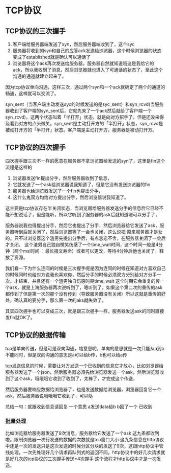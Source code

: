 # TCP协议
## TCP协议的三次握手
1. 客户端给服务器端发送了syn，然后服务器端收到了，这个syc
2. 服务器将收到的syn和自己的应答ack发送给浏览器，这个时候浏览器的状态变成了established就是确认可以通话了
3. 浏览器将这个ack再次发送给服务器，服务器自然就知道哦这是我给它的ack，所以我收到了消息，然后浏览器就也进入了可通话的状态了，至此这个沟通的通道就建立起来了。

因为tcp协议单向沟通，这样三次，通过两个syn和一个ack就确定了两个的通道的畅通，这样就可以交流了。

syn_sent（当客户端主动发送syc的时候发送的是syc_sent）和syn_rcvd(当服务器收到了客户端的syn_sent后，它就先来了一个ack然后就给了客户端一个syn_rcvd)，这两个状态叫着「半打开」状态，就是向对方招手了，但是还没来得及看到对方的点头微笑。syn_sent是主动打开方的「半打开」状态，syn_rcvd是被动打开方的「半打开」状态。客户端是主动打开方，服务器是被动打开方。
## TCP协议的四次握手
四次握手跟三次不一样的愿意在服务器不拿浏览器给发送的syn了，这里是fin这个流程是这样的

1. 浏览器发送fin提出分手，然后服务器收到了信息，
2. 它就发送了一个ask给浏览器说我知道了，但是它没有发送浏览器的fin
3.  服务器也给浏览器发送了一个fin也提出分手，
4.  这什么鬼双方均给对方提出分手，然后浏览器说我知道了。

这主要是tcp协议存在半关闭状态，当浏览器给服务器发送分手的信息后它已经不能不想说话了，但是能听，所以它听到了服务器的ask后就知道嗯可以分手了，

服务器说我也得提出分手，然后它也提出了分手，然后浏览器给它发送了ask，服务器听到后就关闭了，然后浏览器等了一会也关闭，这么说把 原来服务器才是女的。只不过浏览器这个渣男先提出分手后，有点恋恋不舍，在服务器关闭了一会后才关闭。
这个渣男自己独自微笑伤感了一个time_wait时间，这个时间一般是4分钟（两个msl时间 ：最长报文寿命）或者可以更改，等待4分钟后他也关闭了，释放了资源。

我们看一下为什么连同的时候是三次握手呢是因为连同的时候在知道对方喜欢自己的时候同时也给对方说我也喜欢你，然后分手的时候必须双方分别给对方分手一次。才结束，并且还有一个渣男独自伤感时期time_wait 这个时期它会重复的传一个ask，就是上海服务器两次说听到了，嗯听到了，如果这个第二次的重传的ask都传到了但是第一次的那个没有传到（导致服务器没有关闭）所以这就是重传的好处，确认真的要分手，那么第一次的aks就失效了。

其实四次握手也可以变成三次，就是跟三次握手一样，服务器发送ask的同时直接发fin就OK了。
## TCP协议的数据传输

tcp是单向传送，但是可是双向沟通，啥意思呢，单向的意思就是一次只能从a到b不能同时，但是双向沟通的意思是a可以给b传，b也可以给a传

tcp发送信息的时候，需要让对方发送一个已收到的信息它才放心，比如浏览器给服务器发送了一个json，然后服务器必须先给浏览器发送一个ask，然后浏览器收到了这个ask，哦哦哦它收到了收到了，太棒了，才完成这个传送，

然后服务器要响应数据给浏览器了，也是发送数据给浏览器，浏览器回复它一个ask，然后服务器说哦哦哦它收到了，可以哒

总结一句：就跟收到信息请回复 一个意思 a发送data给b b回了一个 已收到

### 批量处理

比如浏览器给服务器发送了9次消息，服务器给它发送了一个ask 这九条都收到啦。限制浏览器一次行发送的数据的次数就是tco窗口大小 这九条信息在http协议中还是一次的发送只是这次发送的时候分区分块的发送了9次，这跟http协议中管线处理，一次先处理好几个请求再队列式的返回不同。http协议中的好几次请求就是好几次的tcp协议的三次握手传送+4次握手 这个流程才http协议中才是一次发送。
